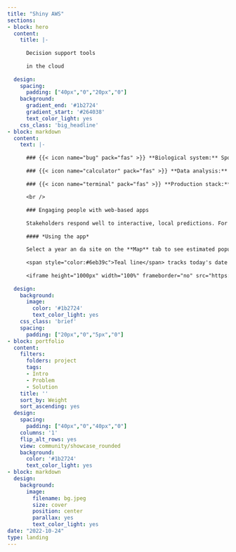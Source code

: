 ```yaml
---
title: "Shiny AWS"
sections:
- block: hero
  content:
    title: |-
    
      Decision support tools
    
      in the cloud
      
  design:
    spacing:
      padding: ["40px","0","20px","0"]
    background:
      gradient_end: '#1b2724'
      gradient_start: '#264038'
      text_color_light: yes
    css_class: 'big_headline'
- block: markdown
  content:
    text: |-
    
      ### {{< icon name="bug" pack="fas" >}} **Biological system:** Spongy moth, spotted lanternfly
        
      ### {{< icon name="calculator" pack="fas" >}} **Data analysis:** General additive models, iNaturalist dataset
        
      ### {{< icon name="terminal" pack="fas" >}} **Production stack:** R, Shiny, AWS, Nginx
      
      <br />
    
      ### Engaging people with web-based apps
      
      Stakeholders respond well to interactive, local predictions. For example, foresters wish to know where and when pests like Spongy moth (*Lysmantria dispar*) will appear.
      
      #### *Using the app*
      
      Select a year an da site on the **Map** tab to see estimated population densities for that location and year on the **Population Densities** tab.
      
      <span style="color:#6eb39c">Teal line</span> tracks today's date in 2023.
      
      <iframe height="1000px" width="100%" frameborder="no" src="https://ecodata.pro/phenogamTest/"> </iframe>
      
  design:
    background:
      image:
        color: '#1b2724'
        text_color_light: yes
    css_class: 'brief'
    spacing:
      padding: ["20px","0","5px","0"]
- block: portfolio
  content:
    filters:
      folders: project
      tags:
      - Intro
      - Problem
      - Solution
    title: ''
    sort_by: Weight
    sort_ascending: yes
  design:
    spacing:
      padding: ["40px","0","40px","0"]
    columns: '1'
    flip_alt_rows: yes
    view: community/showcase_rounded
    background:
      color: '#1b2724'
      text_color_light: yes
- block: markdown
  design:
    background:
      image:
        filename: bg.jpeg
        size: cover
        position: center
        parallax: yes
        text_color_light: yes
date: "2022-10-24"
type: landing
---
```

